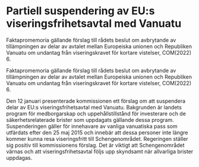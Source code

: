 # Partiell suspendering av EU:s viseringsfrihetsavtal med Vanuatu

Faktapromemoria gällande förslag till rådets beslut om avbrytande av tillämp­ningen av delar av avtalet mellan Europeiska unionen och Republiken Vanuatu om undantag från viserings­kravet för kortare vistelser, COM(2022) 6.

Faktapromemoria gällande förslag till rådets beslut om avbrytande av tillämp­ningen av delar av avtalet mellan Europeiska unionen och Republiken Vanuatu om undantag från viserings­kravet för kortare vistelser, COM(2022) 6.

Den 12 januari presen­terade kom­missio­nen ett förslag om att suspen­dera delar av EU:s viserings­frihets­avtal med Vanuatu. Bak­grunden är landets program för med­borgar­skap och uppe­hålls­till­stånd för investe­rare och de säker­hets­relate­rade brister som upp­dagats gällande dessa program. Suspen­deringen gäller för inne­havare av vanliga vanua­tiska pass som utfärdats efter den 25 maj 2015 och inne­bär att dessa personer inte längre kommer kunna resa viserings­fritt till Schengen­området. Regeringen ställer sig positiv till kom­missio­nens förslag. Det är viktigt att Schengen­området värnas och att viserings­frihets­avtal följs upp skynd­samt när allvar­liga brister upp­dagas.
